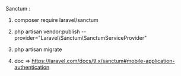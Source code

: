 Sanctum :

1. composer require laravel/sanctum
2. php artisan vendor:publish --provider="Laravel\Sanctum\SanctumServiceProvider"
3. php artisan migrate

4. doc => https://laravel.com/docs/9.x/sanctum#mobile-application-authentication

